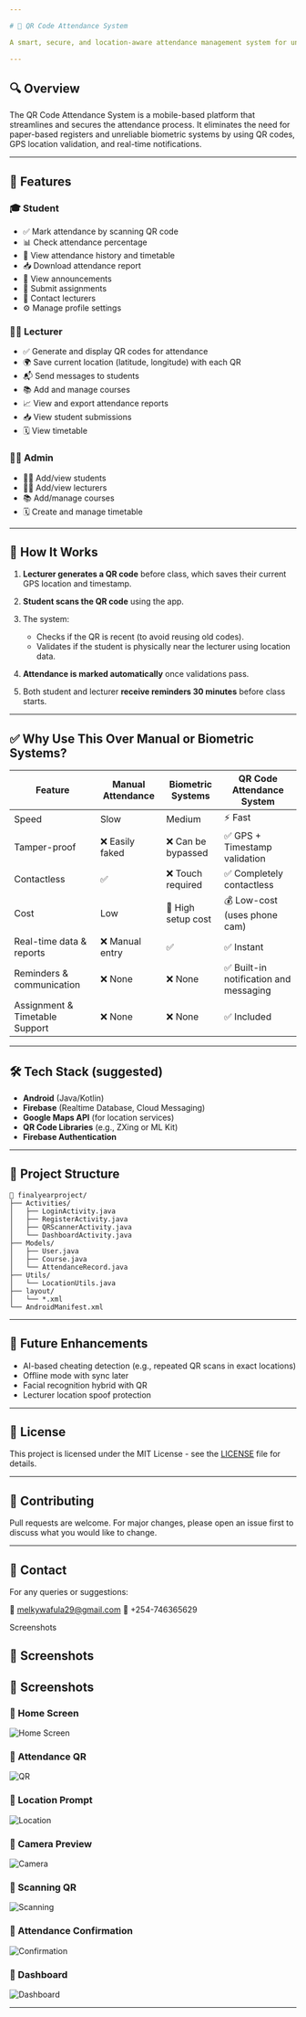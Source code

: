 ```yaml
---

# 📱 QR Code Attendance System

A smart, secure, and location-aware attendance management system for universities and colleges. Students mark attendance by scanning a QR code displayed by the lecturer. The system ensures authenticity using location and timestamp verification, while also providing features for students, lecturers, and administrators.

---
```


## 🔍 Overview

The QR Code Attendance System is a mobile-based platform that streamlines and secures the attendance process. It eliminates the need for paper-based registers and unreliable biometric systems by using QR codes, GPS location validation, and real-time notifications.

---

## 🚀 Features

### 🎓 Student

* ✅ Mark attendance by scanning QR code
* 📊 Check attendance percentage
* 📅 View attendance history and timetable
* 📥 Download attendance report
* 📢 View announcements
* 📝 Submit assignments
* 📩 Contact lecturers
* ⚙️ Manage profile settings

### 👨‍🏫 Lecturer

* ✅ Generate and display QR codes for attendance
* 🌍 Save current location (latitude, longitude) with each QR
* 📬 Send messages to students
* 📚 Add and manage courses
* 📈 View and export attendance reports
* 📥 View student submissions
* 🗓️ View timetable

### 👨‍💼 Admin

* 👨‍🎓 Add/view students
* 👨‍🏫 Add/view lecturers
* 📚 Add/manage courses
* 🗓️ Create and manage timetable

---

## 📲 How It Works

1. **Lecturer generates a QR code** before class, which saves their current GPS location and timestamp.
2. **Student scans the QR code** using the app.
3. The system:

   * Checks if the QR is recent (to avoid reusing old codes).
   * Validates if the student is physically near the lecturer using location data.
4. **Attendance is marked automatically** once validations pass.
5. Both student and lecturer **receive reminders 30 minutes** before class starts.

---

## ✅ Why Use This Over Manual or Biometric Systems?

| Feature                        | Manual Attendance | Biometric Systems  | **QR Code Attendance System**         |
| ------------------------------ | ----------------- | ------------------ | ------------------------------------- |
| Speed                          | Slow              | Medium             | ⚡ Fast                                |
| Tamper-proof                   | ❌ Easily faked    | ❌ Can be bypassed  | ✅ GPS + Timestamp validation          |
| Contactless                    | ✅                 | ❌ Touch required   | ✅ Completely contactless              |
| Cost                           | Low               | 💸 High setup cost | 💰 Low-cost (uses phone cam)          |
| Real-time data & reports       | ❌ Manual entry    | ✅                  | ✅ Instant                             |
| Reminders & communication      | ❌ None            | ❌ None             | ✅ Built-in notification and messaging |
| Assignment & Timetable Support | ❌ None            | ❌ None             | ✅ Included                            |

---

## 🛠️ Tech Stack (suggested)

* **Android** (Java/Kotlin)
* **Firebase** (Realtime Database, Cloud Messaging)
* **Google Maps API** (for location services)
* **QR Code Libraries** (e.g., ZXing or ML Kit)
* **Firebase Authentication**

---

## 📂 Project Structure

```plaintext
📁 finalyearproject/
├── Activities/
│   ├── LoginActivity.java
│   ├── RegisterActivity.java
│   ├── QRScannerActivity.java
│   └── DashboardActivity.java
├── Models/
│   ├── User.java
│   ├── Course.java
│   └── AttendanceRecord.java
├── Utils/
│   └── LocationUtils.java
├── layout/
│   └── *.xml
└── AndroidManifest.xml
```

---

## 📌 Future Enhancements

* AI-based cheating detection (e.g., repeated QR scans in exact locations)
* Offline mode with sync later
* Facial recognition hybrid with QR
* Lecturer location spoof protection

---

## 📄 License

This project is licensed under the MIT License - see the [LICENSE](LICENSE) file for details.

---

## 🙌 Contributing

Pull requests are welcome. For major changes, please open an issue first to discuss what you would like to change.

---

## 💬 Contact

For any queries or suggestions:

📧 [melkywafula29@gmail.com](mailto:melkywafula29@gmail.com)
📱 +254-746365629


Screenshots
## 📸 Screenshots
## 📸 Screenshots

### 🔹 Home Screen
![Home Screen](https://raw.githubusercontent.com/Melkzedk/QR-CODE-ATTENDANCE-SYSYTEM/9a6bc6f57cc2670ae313de4bf6880b18722ac47d/Screenshots/WhatsApp%20Image%202025-06-23%20at%2012.22.51_e591e294.jpg)

### 🔹 Attendance QR
![QR](https://raw.githubusercontent.com/Melkzedk/QR-CODE-ATTENDANCE-SYSYTEM/9a6bc6f57cc2670ae313de4bf6880b18722ac47d/Screenshots/WhatsApp%20Image%202025-06-23%20at%2012.22.51_b1e70a25.jpg)

### 🔹 Location Prompt
![Location](https://raw.githubusercontent.com/Melkzedk/QR-CODE-ATTENDANCE-SYSYTEM/9a6bc6f57cc2670ae313de4bf6880b18722ac47d/Screenshots/WhatsApp%20Image%202025-06-23%20at%2012.22.52_5697a898.jpg)

### 🔹 Camera Preview
![Camera](https://raw.githubusercontent.com/Melkzedk/QR-CODE-ATTENDANCE-SYSYTEM/9a6bc6f57cc2670ae313de4bf6880b18722ac47d/Screenshots/WhatsApp%20Image%202025-06-23%20at%2012.22.52_a34a7b2e.jpg)

### 🔹 Scanning QR
![Scanning](https://raw.githubusercontent.com/Melkzedk/QR-CODE-ATTENDANCE-SYSYTEM/9a6bc6f57cc2670ae313de4bf6880b18722ac47d/Screenshots/WhatsApp%20Image%202025-06-23%20at%2012.22.53_a6cab187.jpg)

### 🔹 Attendance Confirmation
![Confirmation](https://raw.githubusercontent.com/Melkzedk/QR-CODE-ATTENDANCE-SYSYTEM/9a6bc6f57cc2670ae313de4bf6880b18722ac47d/Screenshots/WhatsApp%20Image%202025-06-23%20at%2012.22.53_836e004b.jpg)

### 🔹 Dashboard
![Dashboard](https://raw.githubusercontent.com/Melkzedk/QR-CODE-ATTENDANCE-SYSYTEM/9a6bc6f57cc2670ae313de4bf6880b18722ac47d/Screenshots/WhatsApp%20Image%202025-06-23%20at%2012.22.52_24039e05.jpg)


---
